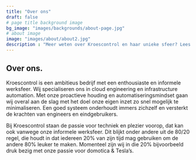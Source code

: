 ```yaml
---
title: "Over ons"
draft: false
# page title background image
bg_image: "images/backgrounds/about-page.jpg"
# about image
image: "images/about/about2.jpg"
description : "Meer weten over Kroescontrol en haar unieke sfeer? Lees meer!"
---
```


## Over ons.

Kroescontrol is een ambitieus bedrijf met een enthousiaste en informele werksfeer. Wij specialiseren ons in cloud engineering en infrastructure automation. Met onze proactieve houding en automatiseringsmindset gaan wij overal aan de slag met het doel onze eigen inzet zo snel mogelijk te minimaliseren. Een goed systeem onderhoudt immers zichzelf en versterkt de krachten van engineers en eindgebruikers.

Bij Kroescontrol staan de passie voor techniek en plezier voorop, dat kan ook vanwege onze informele werksfeer. Dit blijkt onder andere uit de 80/20 regel, die houdt in dat iedereen 20% van zijn tijd mag gebruiken om de andere 80% leuker te maken. Momenteel zijn wij in die 20% bijvoorbeeld druk bezig met onze passie voor domotica & Tesla’s.

